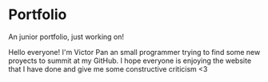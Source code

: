 # Portfolio
An junior portfolio, just working on!

Hello everyone! I'm Victor Pan an small programmer trying to find some new proyects to summit at my GitHub.
I hope everyone is enjoying the website that I have done and give me some constructive criticism <3

